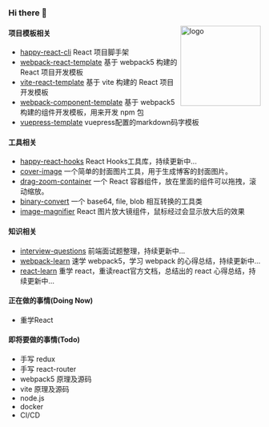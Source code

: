 ### Hi there 👋

<img src="https://github-readme-stats.vercel.app/api?username=RhysZhao&show_icons=true" alt="logo" height="160" align="right" />

#### 项目模板相关

- [happy-react-cli](https://github.com/RhysZhao/happy-react-cli) React 项目脚手架
- [webpack-react-template](https://github.com/RhysZhao/webpack-react-template) 基于 webpack5 构建的 React 项目开发模板
- [vite-react-template](https://github.com/RhysZhao/vite-react-template) 基于 vite 构建的 React 项目开发模板
- [webpack-component-template](https://github.com/RhysZhao/webpack-component-template) 基于 webpack5 构建的组件开发模板，用来开发 npm 包
- [vuepress-template](https://github.com/RhysZhao/vuepress-template) vuepress配置的markdown码字模板
#### 工具相关

- [happy-react-hooks](https://github.com/RhysZhao/happy-react-hooks) React Hooks工具库，持续更新中...
- [cover-image](https://github.com/RhysZhao/cover-image) 一个简单的封面图片工具，用于生成博客的封面图片。
- [drag-zoom-container](https://github.com/RhysZhao/drag-zoom-container) 一个 React 容器组件，放在里面的组件可以拖拽，滚动缩放。
- [binary-convert](https://github.com/RhysZhao/binary-convert) 一个 base64, file, blob 相互转换的工具类
- [image-magnifier](https://github.com/RhysZhao/image-magnifier) React 图片放大镜组件，鼠标经过会显示放大后的效果

#### 知识相关

- [interview-questions](https://github.com/RhysZhao/interview-questions) 前端面试题整理，持续更新中...
- [webpack-learn](https://github.com/RhysZhao/webpack-learn) 速学 webpack5，学习 webpack 的心得总结，持续更新中...
- [react-learn](https://github.com/RhysZhao/react-learn) 重学 react，重读react官方文档，总结出的 react 心得总结，持续更新中...

#### 正在做的事情(Doing Now)

- 重学React

#### 即将要做的事情(Todo)

- 手写 redux
- 手写 react-router
- webpack5 原理及源码
- vite 原理及源码
- node.js
- docker
- CI/CD
